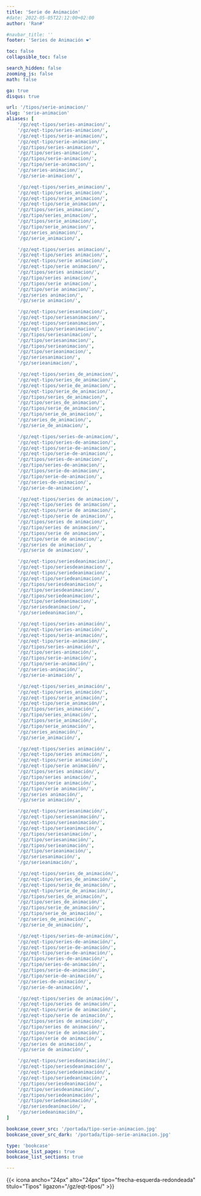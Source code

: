 ```yaml
---
title: 'Serie de Animación'
#date: 2022-05-05T22:12:00+02:00
author: 'Ran#'

#navbar_title: ''
footer: 'Series de Animación ❤️'

toc: false
collapsible_toc: false

search_hidden: false
zooming_js: false
math: false

ga: true
disqus: true

url: '/tipos/serie-animacion/'
slug: 'serie-animacion'
aliases: [
    '/gz/eqt-tipos/series-animacion/',
    '/gz/eqt-tipo/series-animacion/',
    '/gz/eqt-tipos/serie-animacion/',
    '/gz/eqt-tipo/serie-animacion/',
    '/gz/tipos/series-animacion/',
    '/gz/tipo/series-animacion/',
    '/gz/tipos/serie-animacion/',
    '/gz/tipo/serie-animacion/',
    '/gz/series-animacion/',
    '/gz/serie-animacion/',

    '/gz/eqt-tipos/series_animacion/',
    '/gz/eqt-tipo/series_animacion/',
    '/gz/eqt-tipos/serie_animacion/',
    '/gz/eqt-tipo/serie_animacion/',
    '/gz/tipos/series_animacion/',
    '/gz/tipo/series_animacion/',
    '/gz/tipos/serie_animacion/',
    '/gz/tipo/serie_animacion/',
    '/gz/series_animacion/',
    '/gz/serie_animacion/',

    '/gz/eqt-tipos/series animacion/',
    '/gz/eqt-tipo/series animacion/',
    '/gz/eqt-tipos/serie animacion/',
    '/gz/eqt-tipo/serie animacion/',
    '/gz/tipos/series animacion/',
    '/gz/tipo/series animacion/',
    '/gz/tipos/serie animacion/',
    '/gz/tipo/serie animacion/',
    '/gz/series animacion/',
    '/gz/serie animacion/',

    '/gz/eqt-tipos/seriesanimacion/',
    '/gz/eqt-tipo/seriesanimacion/',
    '/gz/eqt-tipos/serieanimacion/',
    '/gz/eqt-tipo/serieanimacion/',
    '/gz/tipos/seriesanimacion/',
    '/gz/tipo/seriesanimacion/',
    '/gz/tipos/serieanimacion/',
    '/gz/tipo/serieanimacion/',
    '/gz/seriesanimacion/',
    '/gz/serieanimacion/',

    '/gz/eqt-tipos/series_de_animacion/',
    '/gz/eqt-tipo/series_de_animacion/',
    '/gz/eqt-tipos/serie_de_animacion/',
    '/gz/eqt-tipo/serie_de_animacion/',
    '/gz/tipos/series_de_animacion/',
    '/gz/tipo/series_de_animacion/',
    '/gz/tipos/serie_de_animacion/',
    '/gz/tipo/serie_de_animacion/',
    '/gz/series_de_animacion/',
    '/gz/serie_de_animacion/',

    '/gz/eqt-tipos/series-de-animacion/',
    '/gz/eqt-tipo/series-de-animacion/',
    '/gz/eqt-tipos/serie-de-animacion/',
    '/gz/eqt-tipo/serie-de-animacion/',
    '/gz/tipos/series-de-animacion/',
    '/gz/tipo/series-de-animacion/',
    '/gz/tipos/serie-de-animacion/',
    '/gz/tipo/serie-de-animacion/',
    '/gz/series-de-animacion/',
    '/gz/serie-de-animacion/',

    '/gz/eqt-tipos/series de animacion/',
    '/gz/eqt-tipo/series de animacion/',
    '/gz/eqt-tipos/serie de animacion/',
    '/gz/eqt-tipo/serie de animacion/',
    '/gz/tipos/series de animacion/',
    '/gz/tipo/series de animacion/',
    '/gz/tipos/serie de animacion/',
    '/gz/tipo/serie de animacion/',
    '/gz/series de animacion/',
    '/gz/serie de animacion/',

    '/gz/eqt-tipos/seriesdeanimacion/',
    '/gz/eqt-tipo/seriesdeanimacion/',
    '/gz/eqt-tipos/seriedeanimacion/',
    '/gz/eqt-tipo/seriedeanimacion/',
    '/gz/tipos/seriesdeanimacion/',
    '/gz/tipo/seriesdeanimacion/',
    '/gz/tipos/seriedeanimacion/',
    '/gz/tipo/seriedeanimacion/',
    '/gz/seriesdeanimacion/',
    '/gz/seriedeanimacion/',

    '/gz/eqt-tipos/series-animación/',
    '/gz/eqt-tipo/series-animación/',
    '/gz/eqt-tipos/serie-animación/',
    '/gz/eqt-tipo/serie-animación/',
    '/gz/tipos/series-animación/',
    '/gz/tipo/series-animación/',
    '/gz/tipos/serie-animación/',
    '/gz/tipo/serie-animación/',
    '/gz/series-animación/',
    '/gz/serie-animación/',

    '/gz/eqt-tipos/series_animación/',
    '/gz/eqt-tipo/series_animación/',
    '/gz/eqt-tipos/serie_animación/',
    '/gz/eqt-tipo/serie_animación/',
    '/gz/tipos/series_animación/',
    '/gz/tipo/series_animación/',
    '/gz/tipos/serie_animación/',
    '/gz/tipo/serie_animación/',
    '/gz/series_animación/',
    '/gz/serie_animación/',

    '/gz/eqt-tipos/series animación/',
    '/gz/eqt-tipo/series animación/',
    '/gz/eqt-tipos/serie animación/',
    '/gz/eqt-tipo/serie animación/',
    '/gz/tipos/series animación/',
    '/gz/tipo/series animación/',
    '/gz/tipos/serie animación/',
    '/gz/tipo/serie animación/',
    '/gz/series animación/',
    '/gz/serie animación/',

    '/gz/eqt-tipos/seriesanimación/',
    '/gz/eqt-tipo/seriesanimación/',
    '/gz/eqt-tipos/serieanimación/',
    '/gz/eqt-tipo/serieanimación/',
    '/gz/tipos/seriesanimación/',
    '/gz/tipo/seriesanimación/',
    '/gz/tipos/serieanimación/',
    '/gz/tipo/serieanimación/',
    '/gz/seriesanimación/',
    '/gz/serieanimación/',

    '/gz/eqt-tipos/series_de_animación/',
    '/gz/eqt-tipo/series_de_animación/',
    '/gz/eqt-tipos/serie_de_animación/',
    '/gz/eqt-tipo/serie_de_animación/',
    '/gz/tipos/series_de_animación/',
    '/gz/tipo/series_de_animación/',
    '/gz/tipos/serie_de_animación/',
    '/gz/tipo/serie_de_animación/',
    '/gz/series_de_animación/',
    '/gz/serie_de_animación/',

    '/gz/eqt-tipos/series-de-animación/',
    '/gz/eqt-tipo/series-de-animación/',
    '/gz/eqt-tipos/serie-de-animación/',
    '/gz/eqt-tipo/serie-de-animación/',
    '/gz/tipos/series-de-animación/',
    '/gz/tipo/series-de-animación/',
    '/gz/tipos/serie-de-animación/',
    '/gz/tipo/serie-de-animación/',
    '/gz/series-de-animación/',
    '/gz/serie-de-animación/',

    '/gz/eqt-tipos/series de animación/',
    '/gz/eqt-tipo/series de animación/',
    '/gz/eqt-tipos/serie de animación/',
    '/gz/eqt-tipo/serie de animación/',
    '/gz/tipos/series de animación/',
    '/gz/tipo/series de animación/',
    '/gz/tipos/serie de animación/',
    '/gz/tipo/serie de animación/',
    '/gz/series de animación/',
    '/gz/serie de animación/',

    '/gz/eqt-tipos/seriesdeanimación/',
    '/gz/eqt-tipo/seriesdeanimación/',
    '/gz/eqt-tipos/seriedeanimación/',
    '/gz/eqt-tipo/seriedeanimación/',
    '/gz/tipos/seriesdeanimación/',
    '/gz/tipo/seriesdeanimación/',
    '/gz/tipos/seriedeanimación/',
    '/gz/tipo/seriedeanimación/',
    '/gz/seriesdeanimación/',
    '/gz/seriedeanimación/',
]

bookcase_cover_src: '/portada/tipo-serie-animacion.jpg'
bookcase_cover_src_dark: '/portada/tipo-serie-animacion.jpg'

type: 'bookcase'
bookcase_list_pages: true
bookcase_list_sections: true

---
```


{{< icona ancho="24px" alto="24px" tipo="frecha-esquerda-redondeada" titulo="Tipos" ligazon="/gz/eqt-tipos/" >}}
